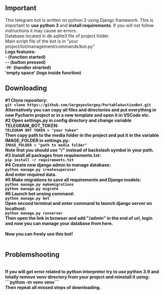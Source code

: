 <h2>Important</h2>

This telegram bot is written on python 3 using Django framework. This is important to <strong>use python 3</strong> and <strong>install requirements</strong>. If you will not follow instructions it may cause an errors.<br>Database located in db.sqlite3 file of project folder.<br>Main script file of the bot is in "your project/lot/management/commands/bot.py"<br><strong>Logs features:</strog><br>- (function started)<br>-- (button pressed)<br>-H- (handler strarted)<br>'empty space' (logs inside function)<br>

<h2>Downloading</h2>

<strong>#1</strong> Clone repository:<br>
```git clone https://github.com/SergeyevSergey/PortableAuctionBot.git```<br>
Alternatively you can copy all files and directories and put everything in new Pycharm project or in a new template and open it in VSCode etc.<br>
<strong>#2</strong> Open settings.py in config directory and change variable TELEGRAM_BOT_TOKEN:<br>
```TELEGRAM BOT TOKEN = "your token"```<br>
Then copy path to the media folder in the project and put it in the variable IMAGE_FOLDER in settings.py:<br>
```IMAGE_FOLDER = "path to media folder"```<br>
Note that you should use "/" instead of backslash symbol in your path.<br>
<strong>#3</strong> Install all packages from requirements.txt:<br>
```pip install -r requirements.txt```<br>
<strong>#4</strong> Create new django admin to manage database:<br>
```python manage.py createsuperuser```<br>
And enter required data.<br>
<strong>#5</strong> Make migrations to save all requirements and Django models:<br>
```python manage.py makemigrations```<br>
```python manage.py migrate```<br>
<strong>#6</strong> Launch bot unsing command:<br>
```python manage.py bot```<br>
Open second terminal and enter command to launch django server on localhost:<br>
```python manage.py runserver```<br>
Then open the link in browser and add "/admin" in the end of url, login and now you can manage your database from here.<br><br>
<strong>Now you can freely use this bot!</strong><br><br>
<h2>Problemshooting</h2><br>
If you will get error related to python interpreter try to use python 3.9 and totally remove venv directory from your project and reinstall it using:<br>
```python -m venv venv```<br>
Then repeat all missed steps of downloading.
